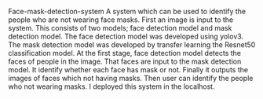 Face-mask-detection-system 
A system which can be used to identify the people who are not wearing face masks. First an image is input to the system. This consists of two models; face detection model and mask detection model. The face detection model was developed using yolov3. The mask detection model was developed by transfer learning the Resnet50 classification model. At the first stage, face detection model detects the faces of people in the image. That faces are input to the mask detection model. It identify whether each face has mask or not. Finally it outputs the images of faces which not having masks. Then user can identify the people who not wearing masks. I deployed this system in the localhost.
